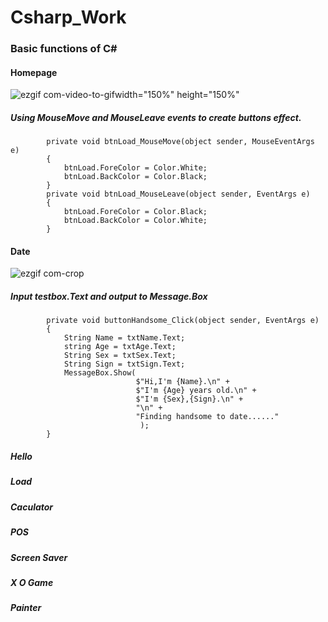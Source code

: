 # Csharp_Work
### Basic functions of C#

#### Homepage

![ezgif com-video-to-gif](https://github.com/JingHsu1997/Csharp_Work/assets/134953373/9c34c46c-0700-42df-bedb-9fc1e52c3f07)width="150%" height="150%"

##### Using MouseMove and MouseLeave events to create buttons effect.

```C#=
        private void btnLoad_MouseMove(object sender, MouseEventArgs e)
        {
            btnLoad.ForeColor = Color.White;
            btnLoad.BackColor = Color.Black;
        }
        private void btnLoad_MouseLeave(object sender, EventArgs e)
        {
            btnLoad.ForeColor = Color.Black;
            btnLoad.BackColor = Color.White;
        }
```

#### Date
![ezgif com-crop](https://github.com/JingHsu1997/Csharp_Work/assets/134953373/8f4b0210-7153-4c54-a54e-075ccd0e0509)
##### Input testbox.Text and output to Message.Box
```C#=
        private void buttonHandsome_Click(object sender, EventArgs e)
        {
            String Name = txtName.Text;
            string Age = txtAge.Text;
            String Sex = txtSex.Text;
            String Sign = txtSign.Text;
            MessageBox.Show(
                            $"Hi,I'm {Name}.\n" +
                            $"I'm {Age} years old.\n" +
                            $"I'm {Sex},{Sign}.\n" +
                            "\n" +
                            "Finding handsome to date......"
                             );
        }
```
##### Hello

##### Load

##### Caculator

##### POS

##### Screen Saver

##### X O Game

##### Painter

